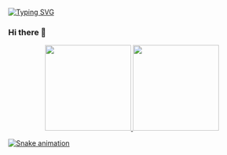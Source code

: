 [![Typing SVG](https://readme-typing-svg.demolab.com?font=Dancing+Script&size=25&duration=1000&pause=1000&color=8619A3&background=000000&center=true&vCenter=true&multiline=true&repeat=false&random=false&width=500&height=110&lines=Staring+at+the+bottom+of+your+glass;Hoping+one+day+you'll+make+a+dream+last;But+dreams+come+slow%2C+and+they+go+so+fast)](https://git.io/typing-svg)

### Hi there 👋

<div>
  <p align = center>
    <a href = "https://github.com/kauanmaf">
    <img height = "175px" src = "https://github-readme-stats.vercel.app/api?username=gustyper&show_icons=true&theme=highcontrast">
    <img height = "175px" src = "https://github-readme-stats.vercel.app/api/top-langs/?username=gustyper&layout=compact&theme=highcontrast">
  </p>
</div>


![Snake animation](https://github.com/gustyper/gustyper/blob/output/github-contribution-grid-snake.svg)
